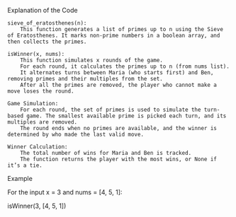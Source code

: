 Explanation of the Code

    sieve_of_eratosthenes(n):
        This function generates a list of primes up to n using the Sieve of Eratosthenes. It marks non-prime numbers in a boolean array, and then collects the primes.

    isWinner(x, nums):
        This function simulates x rounds of the game.
        For each round, it calculates the primes up to n (from nums list).
        It alternates turns between Maria (who starts first) and Ben, removing primes and their multiples from the set.
        After all the primes are removed, the player who cannot make a move loses the round.

    Game Simulation:
        For each round, the set of primes is used to simulate the turn-based game. The smallest available prime is picked each turn, and its multiples are removed.
        The round ends when no primes are available, and the winner is determined by who made the last valid move.

    Winner Calculation:
        The total number of wins for Maria and Ben is tracked.
        The function returns the player with the most wins, or None if it’s a tie.

Example

For the input x = 3 and nums = [4, 5, 1]:

isWinner(3, [4, 5, 1])

